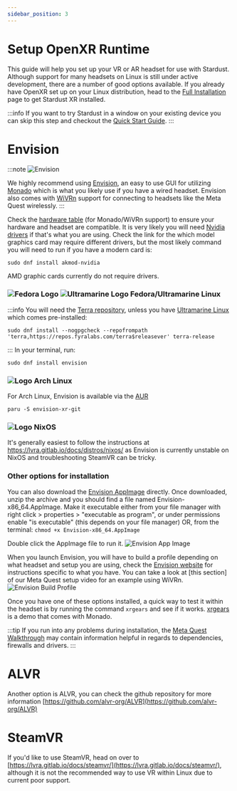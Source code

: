 ```yaml
---
sidebar_position: 3
---
```


# Setup OpenXR Runtime 

This guide will help you set up your VR or AR headset for use with Stardust. Although support for many headsets on Linux is still under active development, there are a number of good options available. If you already have OpenXR set up on your Linux distribution, head to the [Full Installation](manual) page to get Stardust XR installed. 


:::info
If you want to try Stardust in a window on your existing device you can skip this step and checkout the  [Quick Start Guide](Quickstart).
:::
# Envision
:::note
![Envision](/img/docs/Envision_Monado.png)

We highly recommend using [Envision](https://lvra.gitlab.io/docs/fossvr/envision/), an easy to use GUI for utilizing [Monado](https://monado.dev/) which is what you likely use if you have a wired headset. Envision also comes with [WiVRn](https://github.com/WiVRn/WiVRn) support for connecting to headsets like the Meta Quest wirelessly.
:::

Check the [hardware table](https://lvra.gitlab.io/docs/hardware/) (for Monado/WiVRn support) to ensure your hardware and headset are compatible. It is very likely you will need [Nvidia drivers](https://rpmfusion.org/Howto/NVIDIA) if that's what you are using. Check the link for the which model graphics card may require different drivers, but the most likely command you will need to run if you have a modern card is:
```
sudo dnf install akmod-nvidia
```
AMD graphic cards currently do not require drivers.
<h3>
  <img 
    src="/img/docs/Fedora_logo.svg" 
    alt="Fedora Logo" 
    style={{ verticalAlign: 'middle', height: '1em', marginRight: '0.5em' }} 
  />
  <img 
    src="/img/docs/ultramarine-logo.svg" 
    alt="Ultramarine Logo" 
    style={{ verticalAlign: 'middle', height: '1em', marginRight: '0.5em' }} 
  />
  Fedora/Ultramarine Linux
</h3>

:::info
You will need the [Terra repository](https://terra.fyralabs.com/), unless you have [Ultramarine Linux](https://ultramarine-linux.org/download/) which comes pre-installed:
```
sudo dnf install --nogpgcheck --repofrompath 'terra,https://repos.fyralabs.com/terra$releasever' terra-release
```
:::
In your terminal, run:
```
sudo dnf install envision
```
<h3>
  <img src="/img/docs/arch.png" alt="Logo" style={{ verticalAlign: 'middle', height: '1em', marginRight: '0.5em' }} />
  Arch Linux 
</h3>

For Arch Linux, Envision is available via the [AUR](https://aur.archlinux.org/packages/envision-xr-git)
```
paru -S envision-xr-git
```
<h3>
  <img src="/img/docs/nixos.svg" alt="Logo" style={{ verticalAlign: 'middle', height: '1em', marginRight: '0.5em' }} />
  NixOS 
</h3>


It's generally easiest to follow the instructions at https://lvra.gitlab.io/docs/distros/nixos/ as Envision is currently unstable on NixOS and troubleshooting SteamVR can be tricky. 
### Other options for installation
You can also download the [Envision AppImage](https://gitlab.com/gabmus/envision/-/pipelines?ref=main&status=success) directly. Once downloaded, unzip the archive and you should find a file named Envision-x86_64.AppImage. Make it executable either from your file manager with right click > properties > "executable as program", or under permissions enable "is executable" (this depends on your file manager) OR, from the terminal: `chmod +x Envision-x86_64.AppImage`



Double click the AppImage file to run it.
![Envision App Image](/img/docs/envisionappimage.png)

When you launch Envision, you will have to build a profile depending on what headset and setup you are using, check the [Envision website](https://lvra.gitlab.io/docs/fossvr/envision/) for instructions specific to what you have. You can take a look at [this section] of our Meta Quest setup video for an example using WiVRn.
![Envision Build Profile](/img/docs/envisionbuildprofile.png)

Once you have one of these options installed, a quick way to test it within the headset is by running the command `xrgears` and see if it works. [xrgears](https://gitlab.freedesktop.org/monado/demos/xrgears) is a demo that comes with Monado.

:::tip
If you run into any problems during installation, the [Meta Quest Walkthrough](quest-3-setup) may contain information helpful in regards to dependencies, firewalls and drivers.
:::
# ALVR

Another option is ALVR, you can check the github repository for more information [https://github.com/alvr-org/ALVR](https://github.com/alvr-org/ALVR)

# SteamVR

If you'd like to use SteamVR, head on over to [https://lvra.gitlab.io/docs/steamvr/](https://lvra.gitlab.io/docs/steamvr/), although it is not the recommended way to use VR within Linux due to current poor support. 

